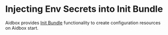 # Injecting Env Secrets into Init Bundle

Aidbox provides [Init Bundle](../../configuration/init-bundle.md) functionality to create configuration resources on Aidbox start.&#x20;
